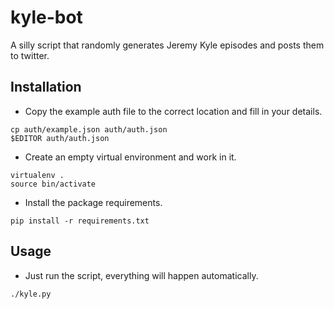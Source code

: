 kyle-bot
========

A silly script that randomly generates Jeremy Kyle episodes and posts
them to twitter.

Installation
------------

* Copy the example auth file to the correct location and fill in your details.
```
cp auth/example.json auth/auth.json
$EDITOR auth/auth.json
```
* Create an empty virtual environment and work in it.
```
virtualenv .
source bin/activate
```
* Install the package requirements.
```
pip install -r requirements.txt
```

Usage
-----

* Just run the script, everything will happen automatically.
```
./kyle.py
```